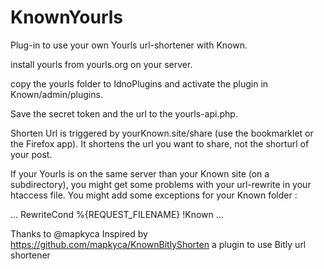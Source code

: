 # KnownYourls

Plug-in to use your own Yourls url-shortener with Known.

install yourls from yourls.org on your server.

copy the yourls folder to IdnoPlugins and activate the plugin in Known/admin/plugins.

Save the secret token and the url to the yourls-api.php.

Shorten Url is triggered by yourKnown.site/share (use the bookmarklet or the Firefox app). 
It shortens the url you want to share, not the shorturl of your post.

If your Yourls is on the same server than your Known site (on a subdirectory), you might get some problems with your url-rewrite in your htaccess file. You might add some exceptions for your Known folder :

...
RewriteCond %{REQUEST_FILENAME} !Known
...


Thanks to @mapkyca 
Inspired by https://github.com/mapkyca/KnownBitlyShorten a plugin to use Bitly url shortener
